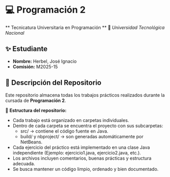 # 💻  Programación 2 
** Tecnicatura Universitaria en Programación **
📍   *Universidad Tecnológica Nacional*

## ✨  Estudiante 
- **Nombre:** Herbel, José Ignacio
- **Comisión:** M2025-15 

## 📂 Descripción del Repositorio
Este repositorio almacena todas los trabajos prácticos realizados durante la cursada de **Programación 2**.

📌 **Estructura del repositorio:**
-	Cada trabajo está organizado en carpetas individuales.
-	Dentro de cada carpeta se encuentra el proyecto con sus subcarpetas:
    -	src/ → contiene el código fuente en Java.
    -	build/ y nbproject/ → son generadas automáticamente por NetBeans.
-	Cada ejercicio del práctico está implementado en una clase Java independiente (Ejemplo: ejercicio1.java, ejercicio2.java, etc.).
-	Los archivos incluyen comentarios, buenas prácticas y estructura adecuada. 
-	Se busca mantener un código limpio, ordenado y bien documentado.
